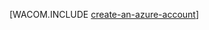 <properties title="Create an Azure account" pageTitle="创建 Azure 帐户" description="创建帐户" authors="waltpo" />
<tags ms.service=""
    ms.date="02/27/2015"
    wacn.date=""
    />

[WACOM.INCLUDE [create-an-azure-account](../includes/create-an-azure-account.md)]
<!--HONumber=43--> 
